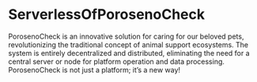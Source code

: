 # ServerlessOfPorosenoCheck
PorosenoCheck is an innovative solution for caring for our beloved pets, revolutionizing the traditional concept of animal support ecosystems. The system is entirely decentralized and distributed, eliminating the need for a central server or node for platform operation and data processing. PorosenoCheck is not just a platform; it’s a new way!
